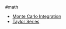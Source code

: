 #math 

- [Monte Carlo Integration](Monte%20Carlo%20Integration.md)
- [Taylor Series](Taylor%20Series.md)